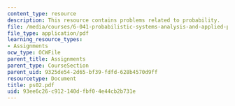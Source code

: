 ```yaml
---
content_type: resource
description: This resource contains problems related to probability.
file: /media/courses/6-041-probabilistic-systems-analysis-and-applied-probability-spring-2006/93ee6c26c912140dfbf04e44cb2b731e_ps02.pdf
file_type: application/pdf
learning_resource_types:
- Assignments
ocw_type: OCWFile
parent_title: Assignments
parent_type: CourseSection
parent_uid: 9325de54-2d65-bf39-fdfd-628b4570d9ff
resourcetype: Document
title: ps02.pdf
uid: 93ee6c26-c912-140d-fbf0-4e44cb2b731e
---
```

